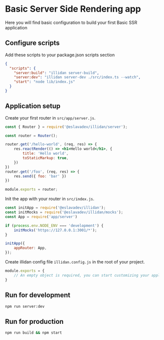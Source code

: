 # Basic Server Side Rendering app

Here you will find basic configuration to build your first Basic SSR application

## Configure scripts

Add these scripts to your package.json scripts section

```json
{
  "scripts": {
    "server:build": "illidan server-build",
    "server:dev": "illidan server-dev ./src/index.ts --watch",
    "start": "node lib/index.js"
  }
}
```
## Application setup

Create your first router in `src/app/server.js`.
```jsx
const { Router } = require('@eslavadev/illidan/server');

const router = Router();

router.get('/hello-world', (req, res) => {
    res.reactRender(() => <h1>Hello world</h1>, {
        title: 'Hello world',
        toStaticMarkup: true,
    })
})
router.get('/foo', (req, res) => {
    res.send({ foo: 'bar' })
})

module.exports = router;

```
Init the app with your router in `src/index.js`.
```js
const initApp = require('@eslavadev/illidan');
const initMocks = require('@eslavadev/illidan/mocks');
const App = require('app/server')

if (process.env.NODE_ENV === 'development') {
    initMocks('https://127.0.0.1:3001/*');
}

initApp({
    appRouter: App,
});

```

Create illidan config file `illidan.config.js` in the root of your project.

```js
module.exports = {
    // An empty object is required, you can start customizing your application config
}
```

## Run for development

```bash
npm run server:dev
```

## Run for production

```bash
npm run build && npm start
```
